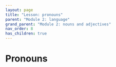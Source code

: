 ```yaml
---
layout: page
title: "Lesson: pronouns"
parent: "Module 2: language"
grand_parent: "Module 2: nouns and adjectives"
nav_order: 8
has_children: true
---
```


# Pronouns